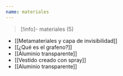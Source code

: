 ```yaml
---
name: materiales
---
```

> [!info]- materiales (5)

- [[Metamateriales y capa de invisibilidad]]
- [[¿Qué es el grafeno?]]
- [[Aluminio transparente]]
- [[Vestido creado con spray]]
- [[Aluminio transparente]]